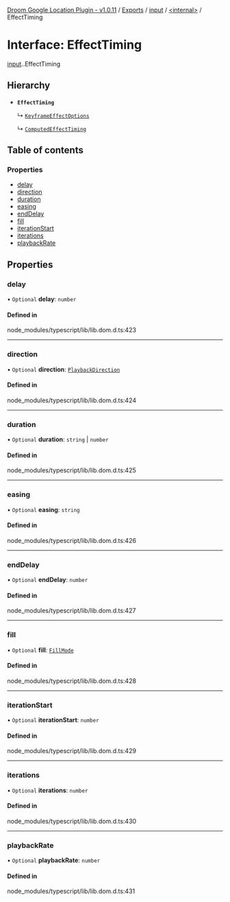 [Droom Google Location Plugin - v1.0.11](../README.md) / [Exports](../modules.md) / [input](../modules/input.md) / [<internal\>](../modules/input._internal_.md) / EffectTiming

# Interface: EffectTiming

[input](../modules/input.md).[<internal>](../modules/input._internal_.md).EffectTiming

## Hierarchy

- **`EffectTiming`**

  ↳ [`KeyframeEffectOptions`](input._internal_.KeyframeEffectOptions.md)

  ↳ [`ComputedEffectTiming`](input._internal_.ComputedEffectTiming.md)

## Table of contents

### Properties

- [delay](input._internal_.EffectTiming.md#delay)
- [direction](input._internal_.EffectTiming.md#direction)
- [duration](input._internal_.EffectTiming.md#duration)
- [easing](input._internal_.EffectTiming.md#easing)
- [endDelay](input._internal_.EffectTiming.md#enddelay)
- [fill](input._internal_.EffectTiming.md#fill)
- [iterationStart](input._internal_.EffectTiming.md#iterationstart)
- [iterations](input._internal_.EffectTiming.md#iterations)
- [playbackRate](input._internal_.EffectTiming.md#playbackrate)

## Properties

### delay

• `Optional` **delay**: `number`

#### Defined in

node_modules/typescript/lib/lib.dom.d.ts:423

___

### direction

• `Optional` **direction**: [`PlaybackDirection`](../modules/input._internal_.md#playbackdirection)

#### Defined in

node_modules/typescript/lib/lib.dom.d.ts:424

___

### duration

• `Optional` **duration**: `string` \| `number`

#### Defined in

node_modules/typescript/lib/lib.dom.d.ts:425

___

### easing

• `Optional` **easing**: `string`

#### Defined in

node_modules/typescript/lib/lib.dom.d.ts:426

___

### endDelay

• `Optional` **endDelay**: `number`

#### Defined in

node_modules/typescript/lib/lib.dom.d.ts:427

___

### fill

• `Optional` **fill**: [`FillMode`](../modules/input._internal_.md#fillmode)

#### Defined in

node_modules/typescript/lib/lib.dom.d.ts:428

___

### iterationStart

• `Optional` **iterationStart**: `number`

#### Defined in

node_modules/typescript/lib/lib.dom.d.ts:429

___

### iterations

• `Optional` **iterations**: `number`

#### Defined in

node_modules/typescript/lib/lib.dom.d.ts:430

___

### playbackRate

• `Optional` **playbackRate**: `number`

#### Defined in

node_modules/typescript/lib/lib.dom.d.ts:431
